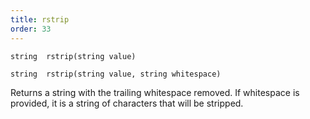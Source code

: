 ```yaml
---
title: rstrip
order: 33
---
```

`string  rstrip(string value)`

`string  rstrip(string value, string whitespace)`

Returns a string with the trailing whitespace removed. If
whitespace is provided, it is a string of characters that will be stripped.
